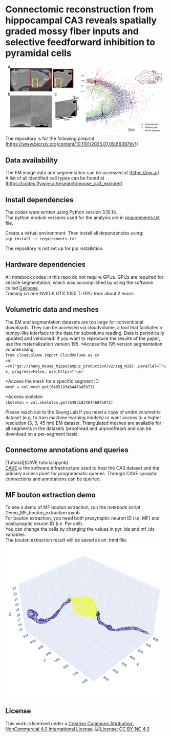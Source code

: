 # Connectomic reconstruction from hippocampal CA3 reveals spatially graded mossy fiber inputs and selective feedforward inhibition to pyramidal cells
![dataset](dataset_fig.png)
The repository is for the following preprint.  
(https://www.biorxiv.org/content/10.1101/2025.07.09.663979v1)

## Data availability
The EM image data and segmentation can be accessed at (https://pyr.ai)  
A list of all identified cell types can be found at (https://codex.flywire.ai/research/mouse_ca3_explorer)

## Install dependencies
The codes were written using Python version 3.10.14.  
The python module versions used for the analysis are in [requirements.txt](requirements.txt) file.  

Create a virtual environment. Then install all dependencies using:  
`pip install -r requirements.txt`   

The repository is not set up for pip installation.   

## Hardware dependencies
All notebook codes in this repo do not require GPUs. GPUs are required for vesicle segmentation, which was accomplished by using the software called [Cellpose](https://github.com/mouseland/cellpose).  
Training on one NVIDIA GTX 1050 Ti GPU took about 2 hours   
  
## Volumetric data and meshes
The EM and segmentation datasets are too large for conventional downloads. They can be accessed via cloudvolume, a tool that faciliates a numpy-like interface to the data for subvolume reading. 
Data is periodically updated and versioned. If you want to reproduce the results of the paper, use the materialization version 195. 
*Access the 195 version segmentation volume using:  
`from cloudvolume import CloudVolume as cv`  
`vol =cv('gs://zheng_mouse_hippocampus_production/v2/seg_m195',parallel=True, progress=False, use_https=True)`  

*Access the mesh for a specific segment ID  
`mesh = vol.mesh.get(648518346446845973)`

*Access skeleton  
`skeleton = vol.skeleton.get(648518346446845973)`  

Please reach out to the Seung Lab if you need a copy of entire volumetric dataset (e.g. to train machine learning models) or want access to a higher resolution (3, 3, 45 nm) EM dataset.
Triangulated meshes are available for all segments in the datasets (proofread and unproofread) and can be download on a per-segment basis.  

## Connectome annotations and queries

[Tutorial](CAVE tutorial.ipynb)  
[CAVE](https://www.caveconnecto.me/CAVEclient/) is the software infrastructure used to host the CA3 dataset and the primary access point for programmatic queries. Through CAVE synaptic connections and annotations can be queried.


## MF bouton extraction demo
To see a demo of MF bouton extraction, run the notebook script Demo_MF_bouton_extraction.ipynb  
For bouton extraction, you need both presynaptic neuron ID (i.e. MF) and postsynaptic neuron ID (i.e. Pyr cell).   
You can change the cells by changing the values in pyr_ids and mf_ids variables.  
The bouton extraction result will be saved as an .html file: ![MF bouton](bouton_extraction_example.png)  

## License
This work is licensed under a [Creative Commons Attribution-NonCommercial 4.0 International License](https://creativecommons.org/licenses/by-nc/4.0/).
[![License: CC BY-NC 4.0](https://licensebuttons.net/l/by-nc/4.0/88x31.png)](https://creativecommons.org/licenses/by-nc/4.0/)

